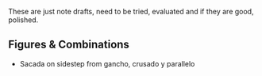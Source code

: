 These are just note drafts, need to be tried, evaluated and if they are good, polished.

## Figures & Combinations
+ Sacada on sidestep from gancho, crusado y parallelo

